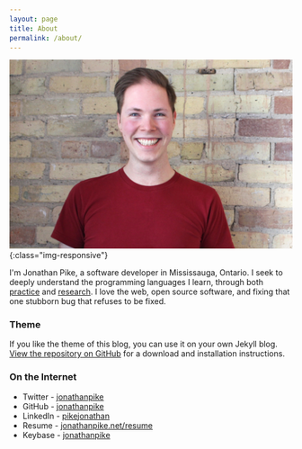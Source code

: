 ```yaml
---
layout: page
title: About
permalink: /about/
---
```


![Jonathan Pike](/assets/jonathan.jpg){:class="img-responsive"}

I'm Jonathan Pike, a software developer in Mississauga, Ontario. I seek to deeply understand the programming languages I learn, through both [practice](http://jonathanpike.net/2015/09/26/Always-Be-Coding.html) and [research](http://jonathanpike.net/2015/11/24/Smooth-Ruby-Operators.html). I love the web, open source software, and fixing that one stubborn bug that refuses to be fixed. 

### Theme

If you like the theme of this blog, you can use it on your own Jekyll blog.  [View the repository on GitHub](https://github.com/jonathanpike/personally-developed) for a download and installation instructions. 


### On the Internet

- Twitter - [jonathanpike](https://twitter.com/jonathanpike)
- GitHub - [jonathanpike](https://github.com/jonathanpike)
- LinkedIn - [pikejonathan](https://ca.linkedin.com/in/pikejonathan)
- Resume - [jonathanpike.net/resume](http://jonathanpike.net/resume)
- Keybase - [jonathanpike](https://keybase.io/jonathanpike)

<br />
